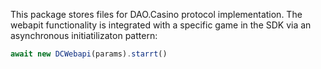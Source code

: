 This package stores files for DAO.Casino protocol implementation. 
The webapit functionality is integrated with a specific game in the SDK via an asynchronous initiatilizaton pattern:
```javascript
await new DCWebapi(params).starrt()
```
